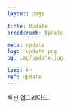 ```yaml
---
layout: page

title: Update
breadcrumb: Update

meta: Update
logo: update.png
og: img/update.jpg

lang: kr
ref: update
---
```



섹션 업그레이드.
